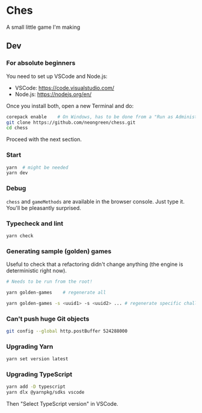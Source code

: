 # Ches

A small little game I'm making

## Dev

### For absolute beginners

You need to set up VSCode and Node.js:

* VSCode: https://code.visualstudio.com/
* Node.js: https://nodejs.org/en/

Once you install both, open a new Terminal and do:

```bash
corepack enable    # On Windows, has to be done from a "Run as Administrator" Terminal
git clone https://github.com/neongreen/chess.git
cd chess
```

Proceed with the next section.

### Start

```bash
yarn  # might be needed
yarn dev
```

### Debug

`chess` and `gameMethods` are available in the browser console. Just type it. You'll be pleasantly surprised.

### Typecheck and lint

```bash
yarn check
```

### Generating sample (golden) games

Useful to check that a refactoring didn't change anything (the engine is deterministic right now).

```bash
# Needs to be run from the root!

yarn golden-games    # regenerate all

yarn golden-games -s <uuid1> -s <uuid2> ... # regenerate specific challenges
```

### Can't push huge Git objects

```bash
git config --global http.postBuffer 524288000
```

### Upgrading Yarn

```bash
yarn set version latest
```

### Upgrading TypeScript

```bash
yarn add -D typescript
yarn dlx @yarnpkg/sdks vscode
```

Then "Select TypeScript version" in VSCode.